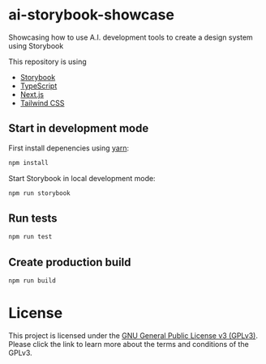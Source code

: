 # ai-storybook-showcase
Showcasing how to use A.I. development tools to create a design system using Storybook

This repository is using 

- [Storybook](https://storybook.js.org/)
- [TypeScript](https://www.typescriptlang.org/)
- [Next.js](https://nextjs.org/)
- [Tailwind CSS](https://tailwindcss.com/)

## Start in development mode

First install depenencies using [yarn](https://yarnpkg.com/):
```sh
npm install
```

Start Storybook in local development mode:
```sh
npm run storybook
```

## Run tests

```sh
npm run test
```

## Create production build

```sh
npm run build
```

# License

This project is licensed under the [GNU General Public License v3 (GPLv3)](https://www.gnu.org/licenses/gpl-3.0.html.en). Please click the link to learn more about the terms and conditions of the GPLv3.